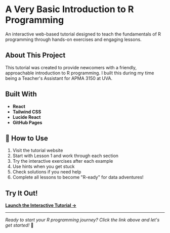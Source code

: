 # A Very Basic Introduction to R Programming

An interactive web-based tutorial designed to teach the fundamentals of R programming through hands-on exercises and engaging lessons.

## About This Project

This tutorial was created to provide newcomers with a friendly, approachable introduction to R programming. I built this during my time being a Teacher's Assistant for APMA 3150 at UVA. 

## Built With

- **React** 
- **Tailwind CSS** 
- **Lucide React**
- **GitHub Pages** 

## 📖 How to Use

1. Visit the tutorial website
2. Start with Lesson 1 and work through each section
3. Try the interactive exercises after each example
4. Use hints when you get stuck
5. Check solutions if you need help
6. Complete all lessons to become "R-eady" for data adventures!

## Try It Out!

**[Launch the Interactive Tutorial →](https://praggnyankanungo.github.io/r-programming-tutorial)**


---

*Ready to start your R programming journey? Click the link above and let's get started!* 🎉
